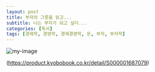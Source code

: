 ```yaml
---
layout: post
title: 부자의 그릇을 읽고...
subtitle: 나는 부자가 되고 싶다...
categories: [독서]
tags: [경제학, 경영학, 경제경영학, 돈, 부자, 부자학]
---
```



![my-image](../assets/images/부자의그릇_cover.jpeg)


(https://product.kyobobook.co.kr/detail/S000001687079)